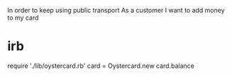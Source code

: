 In order to keep using public transport
As a customer
I want to add money to my card

# irb
require './lib/oystercard.rb'
card = Oystercard.new
card.balance

